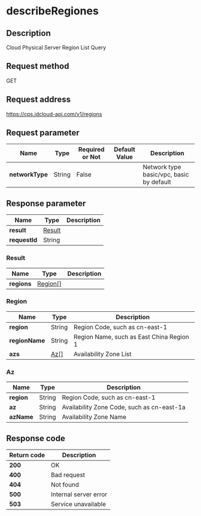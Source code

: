 # describeRegiones


## Description
Cloud Physical Server Region List Query

## Request method
GET

## Request address
https://cps.jdcloud-api.com/v1/regions


## Request parameter
|Name|Type|Required or Not|Default Value|Description|
|---|---|---|---|---|
|**networkType**|String|False| |Network type basic/vpc, basic by default|


## Response parameter
|Name|Type|Description|
|---|---|---|
|**result**|[Result](describeregiones#result)| |
|**requestId**|String| |

### <div id="result">Result</div>
|Name|Type|Description|
|---|---|---|
|**regions**|[Region[]](describeregiones#region)| |
### <div id="region">Region</div>
|Name|Type|Description|
|---|---|---|
|**region**|String|Region Code, such as cn-east-1|
|**regionName**|String|Region Name, such as East China Region 1|
|**azs**|[Az[]](describeregiones#az)|Availability Zone List|
### <div id="az">Az</div>
|Name|Type|Description|
|---|---|---|
|**region**|String|Region Code, such as cn-east-1|
|**az**|String|Availability Zone Code, such as cn-east-1a|
|**azName**|String|Availability Zone Name|

## Response code
|Return code|Description|
|---|---|
|**200**|OK|
|**400**|Bad request|
|**404**|Not found|
|**500**|Internal server error|
|**503**|Service unavailable|
